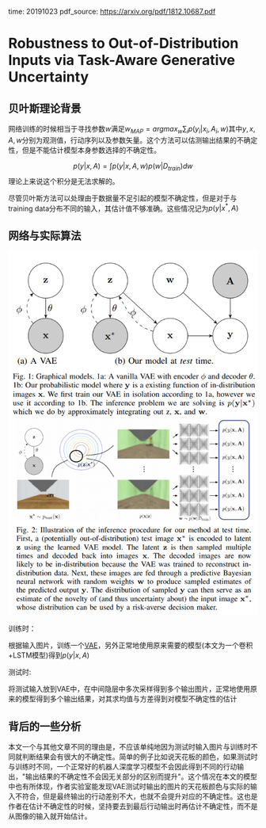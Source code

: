 time: 20191023
pdf_source: https://arxiv.org/pdf/1812.10687.pdf
# Robustness to Out-of-Distribution Inputs via Task-Aware Generative Uncertainty


## 贝叶斯理论背景

网络训练的时候相当于寻找参数$w$满足$w_{MAP} =argmax_{w}\sum_ip(y_i|x_i,A_i,w)$其中$y,x,A,w$分别为观测值，行动序列以及参数矢量。这个方法可以估测输出结果的不确定性，但是不能估计模型本身参数选择的不确定性。

$$p(y|x,A) =  \int p(y|x,A,w)p(w|D_{train})dw$$
理论上来说这个积分是无法求解的。

尽管贝叶斯方法可以处理由于数据量不足引起的模型不确定性，但是对于与training data分布不同的输入，其估计值不够准确。这些情况记为$p(y|x^*,A)$

## 网络与实际算法

![image](res/outofDistributionAbstract.png)
![image](res/OutofDistributionUncertainty.png)

训练时：

根据输入图片，训练一个[VAE](https://arxiv.org/pdf/1312.6114.pdf)，另外正常地使用原来需要的模型(本文为一个卷积+LSTM模型)得到$p(y|x,A)$

测试时:

将测试输入放到VAE中，在中间隐层中多次采样得到多个输出图片，正常地使用原来的模型得到多个输出结果，对其求均值与方差得到对模型不确定性的估计


## 背后的一些分析

本文一个与其他文章不同的理由是，不应该单纯地因为测试时输入图片与训练时不同就判断结果会有很大的不确定性。简单的例子比如说天花板的颜色，如果测试时与训练时不同，一个正常好的机器人深度学习模型不会因此得到不同的行动输出，"输出结果的不确定性不会因无关部分的区别而提升"。这个情况在本文的模型中也有所体现，作者实验室能发现VAE测试时输出的图片的天花板颜色与实际的输入不符合，但是最终输出的行动差别不大，也就不会提升对应的不确定性。这也是作者在估计不确定性的时候，坚持要去到最后行动输出时再估计不确定性，而不是从图像的输入就开始估计。

